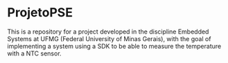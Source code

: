 # ProjetoPSE
This is a repository for a project developed in the discipline Embedded Systems at UFMG (Federal University of Minas Gerais), with the goal of implementing a system using a SDK to  be able to measure the temperature with a NTC sensor.
